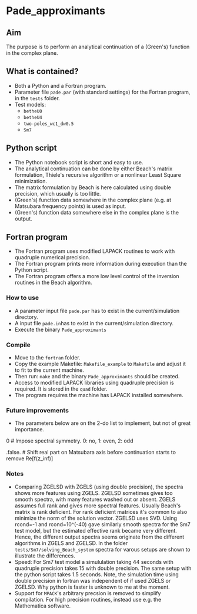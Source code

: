 # Pade_approximants

## Aim
The purpose is to perform an analytical continuation of a (Green's) function in the complex plane.  

## What is contained?
- Both a Python and a Fortran program.
- Parameter file `pade.par` (with standard settings) for the Fortran program, in the `tests` folder.
- Test models:
    - `betheU0`
    - `betheU4`
    - `two-poles_wc1_dw0.5`
    - `Sm7`

## Python script
- The Python notebook script is short and easy to use.
- The analytical continuation can be done by either Beach's matrix formulation, Thiele's recursive algorithm or a nonlinear Least Square minimization.
- The matrix formulation by Beach is here calculated using double precision, which usually is too little.
- (Green's) function data somewhere in the complex plane (e.g. at Matsubara frequency points) is used as input. 
- (Green's) function data somewhere else in the complex plane is the output.

## Fortran program
- The Fortran program uses modified LAPACK routines to work with quadruple numerical precision.
- The Fortran program prints more information during execution than the Python script. 
- The Fortran program offers a more low level control of the inversion routines in the Beach algorithm.

### How to use 
- A parameter input file `pade.par` has to exist in the current/simulation directory.
- A input file `pade.in`has to exist in the current/simulation directory.
- Execute the binary `Pade_approximants` 

### Compile
- Move to the `fortran` folder.
- Copy the example Makefile: `Makefile_example` to `Makefile` and adjust it to fit to the current machine. 
- Then run: `make` and the binary `Pade_approximants` should be created.
- Access to modified LAPACK libraries using quadruple precision is required. It is stored in the `quad` folder.
- The program requires the machine has LAPACK installed somewhere. 

### Future improvements
- The parameters below are on the 2-do list to implement, but not of great importance.

0          # Impose spectral symmetry. 0: no, 1: even, 2: odd

.false.    # Shift real part on Matsubara axis before continuation starts to remove Re[f(z_inf)]

### Notes
- Comparing ZGELSD with ZGELS (using double precision), the spectra shows more features using ZGELS. 
  ZGELSD sometimes gives too smooth spectra, with many features washed out or absent.
  ZGELS assumes full rank and gives more spectral features. Usually Beach's matrix is rank deficient. For rank deficient matrices it's common to also minimize the norm of the solution vector. 
  ZGELSD uses SVD. Using rcond=-1 and rcond=10^(-40) gave similarly smooth spectra for the Sm7 test model, but the estimated effective rank became very different. Hence, the different output spectra seems originate from the different algorithms in ZGELS and ZGELSD.
  In the folder `tests/Sm7/solving_Beach_system` spectra for varous setups are shown to illustrate the differences.
- Speed: For Sm7 test model a simululation taking 44 seconds with quadruple precision takes 15 with double precision. The same setup with the python script takes 1.5 seconds. Note, the simulation time using double precision in fortran was independent of if used ZGELS or ZGELSD. Why python is faster is unknown to me at the moment. 
- Support for `MPACK`'s arbitrary precsion is removed to simplify compilation. For high precision routines, instead use e.g. the Mathematica software.
